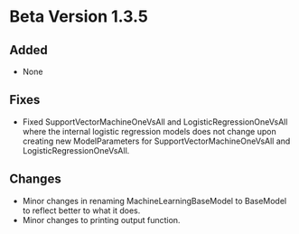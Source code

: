 # Beta Version 1.3.5

## Added

* None

## Fixes

* Fixed SupportVectorMachineOneVsAll and LogisticRegressionOneVsAll where the internal logistic regression models does not change upon creating new ModelParameters for SupportVectorMachineOneVsAll and LogisticRegressionOneVsAll. 

## Changes

* Minor changes in renaming MachineLearningBaseModel to BaseModel to reflect better to what it does.
* Minor changes to printing output function.
